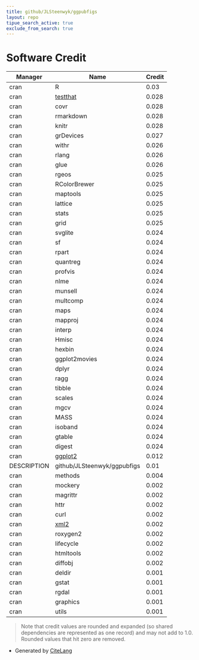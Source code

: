 ```yaml
---
title: github/JLSteenwyk/ggpubfigs
layout: repo
tipue_search_active: true
exclude_from_search: true
---
```

# Software Credit

|Manager|Name|Credit|
|-------|----|------|
|cran|R|0.03|
|cran|[testthat](https://testthat.r-lib.org)|0.028|
|cran|covr|0.028|
|cran|rmarkdown|0.028|
|cran|knitr|0.028|
|cran|grDevices|0.027|
|cran|withr|0.026|
|cran|rlang|0.026|
|cran|glue|0.026|
|cran|rgeos|0.025|
|cran|RColorBrewer|0.025|
|cran|maptools|0.025|
|cran|lattice|0.025|
|cran|stats|0.025|
|cran|grid|0.025|
|cran|svglite|0.024|
|cran|sf|0.024|
|cran|rpart|0.024|
|cran|quantreg|0.024|
|cran|profvis|0.024|
|cran|nlme|0.024|
|cran|munsell|0.024|
|cran|multcomp|0.024|
|cran|maps|0.024|
|cran|mapproj|0.024|
|cran|interp|0.024|
|cran|Hmisc|0.024|
|cran|hexbin|0.024|
|cran|ggplot2movies|0.024|
|cran|dplyr|0.024|
|cran|ragg|0.024|
|cran|tibble|0.024|
|cran|scales|0.024|
|cran|mgcv|0.024|
|cran|MASS|0.024|
|cran|isoband|0.024|
|cran|gtable|0.024|
|cran|digest|0.024|
|cran|[ggplot2](https://ggplot2.tidyverse.org)|0.012|
|DESCRIPTION|github/JLSteenwyk/ggpubfigs|0.01|
|cran|methods|0.004|
|cran|mockery|0.002|
|cran|magrittr|0.002|
|cran|httr|0.002|
|cran|curl|0.002|
|cran|[xml2](https://xml2.r-lib.org/)|0.002|
|cran|roxygen2|0.002|
|cran|lifecycle|0.002|
|cran|htmltools|0.002|
|cran|diffobj|0.002|
|cran|deldir|0.001|
|cran|gstat|0.001|
|cran|rgdal|0.001|
|cran|graphics|0.001|
|cran|utils|0.001|


> Note that credit values are rounded and expanded (so shared dependencies are represented as one record) and may not add to 1.0. Rounded values that hit zero are removed.


- Generated by [CiteLang](https://github.com/vsoch/citelang)
